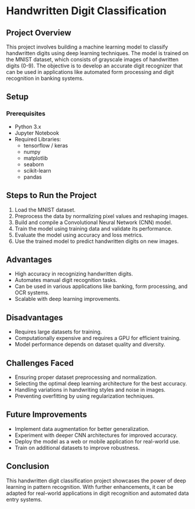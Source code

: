 # Handwritten Digit Classification

## Project Overview
This project involves building a machine learning model to classify handwritten digits using deep learning techniques. The model is trained on the MNIST dataset, which consists of grayscale images of handwritten digits (0-9). The objective is to develop an accurate digit recognizer that can be used in applications like automated form processing and digit recognition in banking systems.

##  Setup
### Prerequisites
- Python 3.x
- Jupyter Notebook
- Required Libraries:
  - tensorflow / keras
  - numpy
  - matplotlib
  - seaborn
  - scikit-learn
  - pandas

## Steps to Run the Project
1. Load the MNIST dataset.
2. Preprocess the data by normalizing pixel values and reshaping images.
3. Build and compile a Convolutional Neural Network (CNN) model.
4. Train the model using training data and validate its performance.
5. Evaluate the model using accuracy and loss metrics.
6. Use the trained model to predict handwritten digits on new images.

## Advantages
- High accuracy in recognizing handwritten digits.
- Automates manual digit recognition tasks.
- Can be used in various applications like banking, form processing, and OCR systems.
- Scalable with deep learning improvements.

## Disadvantages
- Requires large datasets for training.
- Computationally expensive and requires a GPU for efficient training.
- Model performance depends on dataset quality and diversity.

## Challenges Faced
- Ensuring proper dataset preprocessing and normalization.
- Selecting the optimal deep learning architecture for the best accuracy.
- Handling variations in handwriting styles and noise in images.
- Preventing overfitting by using regularization techniques.

## Future Improvements
- Implement data augmentation for better generalization.
- Experiment with deeper CNN architectures for improved accuracy.
- Deploy the model as a web or mobile application for real-world use.
- Train on additional datasets to improve robustness.

## Conclusion
This handwritten digit classification project showcases the power of deep learning in pattern recognition. With further enhancements, it can be adapted for real-world applications in digit recognition and automated data entry systems.


